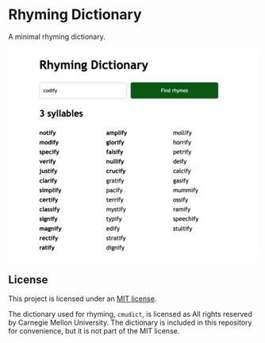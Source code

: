 # Rhyming Dictionary

A minimal rhyming dictionary.

![A screenshot of the rhyming dictionary showing several results for the query 'codify'](app.png)

## License

This project is licensed under an [MIT license](LICENSE).

The dictionary used for rhyming, `cmudict`, is licensed as All rights reserved by Carnegie Mellon University. The dictionary is included in this repository for convenience, but it is not part of the MIT license.
